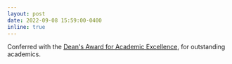 ```yaml
---
layout: post
date: 2022-09-08 15:59:00-0400
inline: true
---
```


Conferred with the [Dean's Award for Academic Excellence](https://www.iiitd.ac.in/sites/default/files/docs/awards/2021/DoAA%20Award%20List%202021.pdf), for outstanding academics.
